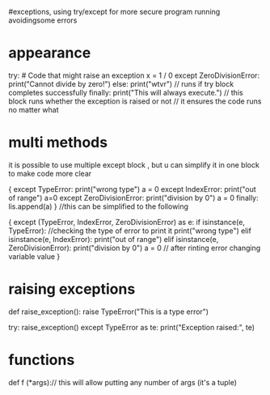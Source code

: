 #exceptions, using try/except for more secure program running
avoidingsome errors

# appearance

try: # Code that might raise an exception
    x = 1 / 0
except ZeroDivisionError:
    print("Cannot divide by zero!")
else:
    print("wtvr") // runs if try block completes successfully
finally:
    print("This will always execute.")
    // this block runs whether the exception is raised or not
    // it ensures the code runs no matter what

# multi methods 
it is possible to use multiple except block , but u can simplify it in one block to make code more clear 

{
except TypeError:
    print("wrong type")
    a = 0
except IndexError:
    print("out of range")
    a=0
except ZeroDivisionError:
    print("division by 0")
    a = 0
finally:
    lis.append(a)
 } //this can be simplified to the following

{
except (TypeError, IndexError, ZeroDivisionError) as e:
    if isinstance(e, TypeError): //checking the type of error to print it
        print("wrong type")
    elif isinstance(e, IndexError):
        print("out of range")
    elif isinstance(e, ZeroDivisionError):
        print("division by 0")
    a = 0 // after rinting error changing variable value
}

# raising exceptions 

def raise_exception():
    raise TypeError("This is a type error")

try:
    raise_exception()
except TypeError as te:
    print("Exception raised:", te)


# functions
def f (*args):// this will allow putting any number of args (it's a tuple)